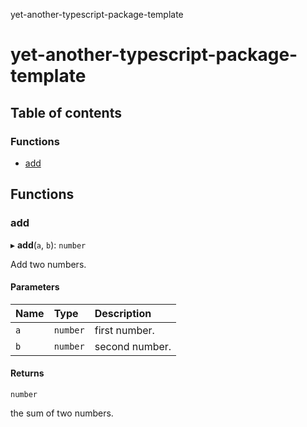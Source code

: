 yet-another-typescript-package-template

# yet-another-typescript-package-template

## Table of contents

### Functions

- [add](README.md#add)

## Functions

### add

▸ **add**(`a`, `b`): `number`

Add two numbers.

#### Parameters

| Name | Type | Description |
| :------ | :------ | :------ |
| `a` | `number` | first number. |
| `b` | `number` | second number. |

#### Returns

`number`

the sum of two numbers.
